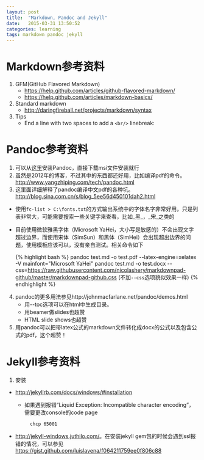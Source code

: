 ```yaml
---
layout: post
title:  "Markdown, Pandoc and Jekyll"
date:   2015-03-31 13:50:52
categories: learning
tags: markdown pandoc jekyll
---
```

# Markdown参考资料
1. GFM(GitHub Flavored Markdown)
    + <https://help.github.com/articles/github-flavored-markdown/>
    + <https://help.github.com/articles/markdown-basics/>
2. Standard markdown
    + <http://daringfireball.net/projects/markdown/syntax>
3. Tips
    + End a line with two spaces to add a `<br/>` linebreak:

# Pandoc参考资料
1. 可以从[这里](https://github.com/jgm/pandoc/releases/)安装Pandoc，直接下载msi文件安装就行
2. 虽然是2012年的博客，不过其中的东西都还好用，比如编译pdf的命令。<http://www.yangzhiping.com/tech/pandoc.html>
3. 这里面详细解释了pandoc编译中文pdf的各种坑。<http://blog.sina.com.cn/s/blog_5ee56d450101dah2.html>
  + 使用`fc-list > C:\fonts.txt`的方式输出系统中的字体名字非常好用，只是列表非常大，可能需要搜索一些关键字来查看，比如_黑_，_宋_之类的
  + 目前使用微软雅黑字体（Microsoft YaHei，大小写是敏感的）不会出现文字超过边界，而使用宋体（SimSun）和黑体（SimHei）会出现超出边界的问题，使用模板应该可以，没有亲自测试。相关命令如下
 
    {% highlight bash %}
pandoc test.md -o test.pdf --latex-engine=xelatex -V mainfont="Microsoft YaHei"
pandoc test.md -o test.docx --css=https://raw.githubusercontent.com/nicolashery/markdownpad-github/master/markdownpad-github.css (不加`--css`选项貌似效果一样)
{% endhighlight %}
4. pandoc的更多用法参见http://johnmacfarlane.net/pandoc/demos.html
    - 用--toc选项可以在html中生成目录。
    - 用beamer做slides也超赞
    - HTML slide shows也超赞
5. 用pandoc可以把带latex公式的markdown文件转化成docx的公式以及包含公式的pdf，这个超赞！


# Jekyll参考资料
1. 安装
  + <http://jekyllrb.com/docs/windows/#installation>
      + 如果遇到报错“Liquid Exception: Incompatible character encoding”，需要更改console的code page
      
          ```      
            chcp 65001
          ```
  + <http://jekyll-windows.juthilo.com/>。在安装jekyll gem包的时候会遇到ssl报错的情况，可以参见<https://gist.github.com/luislavena/f064211759ee0f806c88>

